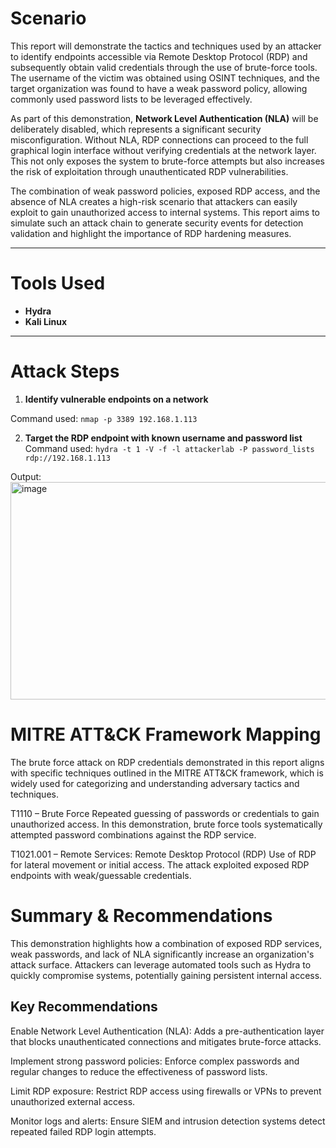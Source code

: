 # Scenario

This report will demonstrate the tactics and techniques used by an attacker to identify endpoints accessible via Remote Desktop Protocol (RDP) and subsequently obtain valid credentials through the use of brute-force tools. The username of the victim was obtained using OSINT techniques, and the target organization was found to have a weak password policy, allowing commonly used password lists to be leveraged effectively.

As part of this demonstration, **Network Level Authentication (NLA)** will be deliberately disabled, which represents a significant security misconfiguration. Without NLA, RDP connections can proceed to the full graphical login interface without verifying credentials at the network layer. This not only exposes the system to brute-force attempts but also increases the risk of exploitation through unauthenticated RDP vulnerabilities.

The combination of weak password policies, exposed RDP access, and the absence of NLA creates a high-risk scenario that attackers can easily exploit to gain unauthorized access to internal systems. This report aims to simulate such an attack chain to generate security events for detection validation and highlight the importance of RDP hardening measures.

---

# Tools Used

- **Hydra**  
- **Kali Linux**

---

# Attack Steps

1. **Identify vulnerable endpoints on a network**


Command used: `nmap -p 3389 192.168.1.113`

2. **Target the RDP endpoint with known username and password list**
Command used: `hydra -t 1 -V -f -l attackerlab -P password_lists rdp://192.168.1.113`

Output:
<img width="1727" height="348" alt="image" src="https://github.com/user-attachments/assets/51275625-df57-4905-b1d3-f224448c9ce6" />

# MITRE ATT&CK Framework Mapping
The brute force attack on RDP credentials demonstrated in this report aligns with specific techniques outlined in the MITRE ATT&CK framework, which is widely used for categorizing and understanding adversary tactics and techniques.

T1110 – Brute Force
Repeated guessing of passwords or credentials to gain unauthorized access. In this demonstration, brute force tools systematically attempted password combinations against the RDP service.

T1021.001 – Remote Services: Remote Desktop Protocol (RDP)
Use of RDP for lateral movement or initial access. The attack exploited exposed RDP endpoints with weak/guessable credentials.

# Summary & Recommendations
This demonstration highlights how a combination of exposed RDP services, weak passwords, and lack of NLA significantly increase an organization's attack surface. Attackers can leverage automated tools such as Hydra to quickly compromise systems, potentially gaining persistent internal access.

## Key Recommendations
Enable Network Level Authentication (NLA): Adds a pre-authentication layer that blocks unauthenticated connections and mitigates brute-force attacks.

Implement strong password policies: Enforce complex passwords and regular changes to reduce the effectiveness of password lists.

Limit RDP exposure: Restrict RDP access using firewalls or VPNs to prevent unauthorized external access.

Monitor logs and alerts: Ensure SIEM and intrusion detection systems detect repeated failed RDP login attempts.

